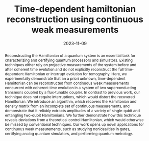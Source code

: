 ---
title: "Time-dependent hamiltonian reconstruction using continuous weak measurements"
collection: publications
image: gates.png
external_url: https://journals.aps.org/prxquantum/abstract/10.1103/PRXQuantum.4.040324
date: 2023-11-09
abstract: "Reconstructing the Hamiltonian of a quantum system is an essential task for characterizing and certifying quantum processors and simulators. Existing techniques either rely on projective measurements of the system before and after coherent time evolution and do not explicitly reconstruct the full time-dependent Hamiltonian or interrupt evolution for tomography. Here, we experimentally demonstrate that an a priori unknown, time-dependent Hamiltonian can be reconstructed from continuous weak measurements concurrent with coherent time evolution in a system of two superconducting transmons coupled by a flux-tunable coupler. In contrast to previous work, our technique does not require interruptions, which would distort the recovered Hamiltonian. We introduce an algorithm, which recovers the Hamiltonian and density matrix from an incomplete set of continuous measurements, and demonstrate that it reliably extracts amplitudes of a variety of single-qubit and entangling two-qubit Hamiltonians. We further demonstrate how this technique reveals deviations from a theoretical control Hamiltonian, which would otherwise be missed by conventional techniques. Our work opens up novel applications for continuous weak measurements, such as studying nonidealities in gates, certifying analog quantum simulators, and performing quantum metrology."
---